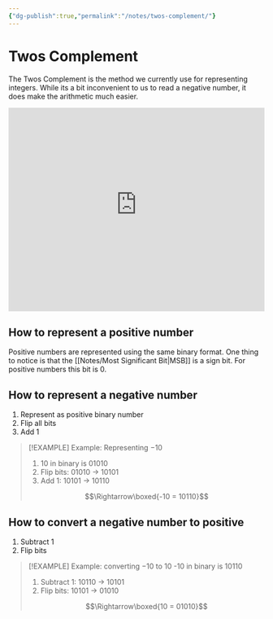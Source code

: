 ```yaml
---
{"dg-publish":true,"permalink":"/notes/twos-complement/"}
---
```




# Twos Complement
The Twos Complement is the method we currently use for representing integers.
While its a bit inconvenient to us to read a negative number, it does make the arithmetic much easier.


<iframe width="100%" height="400" src="https://www.youtube-nocookie.com/embed/zbV941Qcdwo" title="YouTube video player" frameborder="0" allow="accelerometer; autoplay; clipboard-write; encrypted-media; gyroscope; picture-in-picture" allowfullscreen></iframe>

## How to represent a positive number
Positive numbers are represented using the same binary format.
One thing to notice is that the [[Notes/Most Significant Bit\|MSB]] is a sign bit. For positive numbers this bit is $0$.
## How to represent a negative number
1. Represent as positive binary number
2. Flip all bits
3. Add 1

>[!EXAMPLE] Example: Representing $-10$
> 1. 10 in binary is 01010
> 2. Flip bits: 01010 -> 10101
> 3. Add 1: 10101 -> 10110
> 
> $$\Rightarrow\boxed{-10 = 10110}$$

## How to convert a negative number to positive
1. Subtract 1
2. Flip bits

>[!EXAMPLE] Example: converting $-10$ to $10$
> -10 in binary is 10110
> 1. Subtract 1: 10110 -> 10101
> 2. Flip bits: 10101 -> 01010
> 
> $$\Rightarrow\boxed{10 = 01010}$$